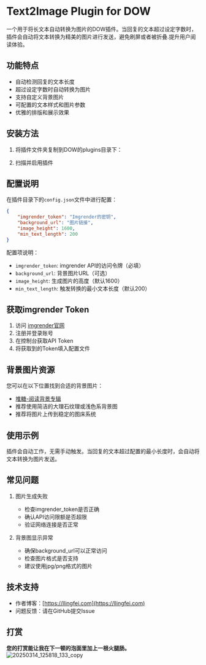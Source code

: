 # Text2Image Plugin for DOW

一个用于将长文本自动转换为图片的DOW插件。当回复的文本超过设定字数时，插件会自动将文本转换为精美的图片进行发送，避免刷屏或者被折叠.提升用户阅读体验。

## 功能特点

- 自动检测回复的文本长度
- 超过设定字数时自动转换为图片
- 支持自定义背景图片
- 可配置的文本样式和图片参数
- 优雅的排版和展示效果

## 安装方法

1. 将插件文件夹复制到DOW的plugins目录下：


2. 扫描并启用插件

## 配置说明

在插件目录下的`config.json`文件中进行配置：

```json
{
    "imgrender_token": "Imgrender的密钥",
    "background_url": "图片链接",
    "image_height": 1600,
    "min_text_length": 200
}
```

配置项说明：
- `imgrender_token`: imgrender API的访问令牌（必填）
- `background_url`: 背景图片URL（可选）
- `image_height`: 生成图片的高度（默认1600）
- `min_text_length`: 触发转换的最小文本长度（默认200）

## 获取imgrender Token

1. 访问 [imgrender官网](https://www.imgrender.net/)
2. 注册并登录账号
3. 在控制台获取API Token
4. 将获取到的Token填入配置文件

## 背景图片资源

您可以在以下位置找到合适的背景图片：
- [堆糖-阅读背景专辑](https://www.duitang.com/album/?id=101698609&spm=2014.12553688.202.0)
- 推荐使用简洁的大理石纹理或浅色系背景图
- 推荐将图片上传到稳定的图床系统

## 使用示例

插件会自动工作，无需手动触发。当回复的文本超过配置的最小长度时，会自动将文本转换为图片发送。

## 常见问题

1. 图片生成失败
   - 检查imgrender_token是否正确
   - 确认API访问限额是否超限
   - 验证网络连接是否正常

2. 背景图显示异常
   - 确保background_url可以正常访问
   - 检查图片格式是否支持
   - 建议使用jpg/png格式的图片

## 技术支持

- 作者博客：[https://llingfei.com](https://llingfei.com)
- 问题反馈：请在GitHub提交Issue


## 打赏
**您的打赏能让我在下一顿的泡面里加上一根火腿肠。**
![20250314_125818_133_copy](https://github.com/user-attachments/assets/33df0129-c322-4b14-8c41-9dc78618e220)